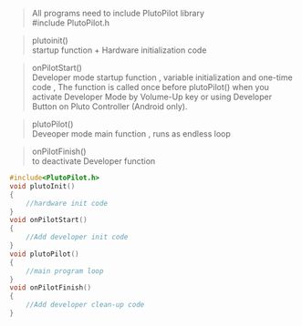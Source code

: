 > All programs need to include PlutoPilot library </br>
#include PlutoPilot.h

>plutoinit() </br>
startup function + Hardware initialization code

>onPilotStart() </br>
Developer mode startup function , variable initialization and one-time code , The function is called once before plutoPilot() when you activate Developer Mode by Volume-Up key or using Developer Button on Pluto Controller (Android only).

>plutoPilot() </br>
Deveoper mode main function , runs as endless loop 

>onPilotFinish() </br>
 to deactivate Developer function

```C++
#include<PlutoPilot.h>
void plutoInit()
{
	//hardware init code
}
void onPilotStart()
{
	//Add developer init code
}
void plutoPilot()
{
	//main program loop
}
void onPilotFinish()
{
	//Add developer clean-up code
}
```

